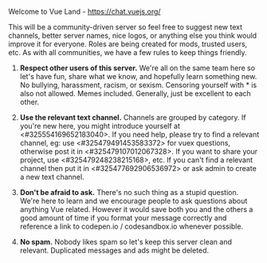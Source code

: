 Welcome to Vue Land - <https://chat.vuejs.org/>

This will be a community-driven server so feel free to suggest new text channels, better server names, nice logos, or anything else you think would improve it for everyone. Roles are being created for mods, trusted users, etc. As with all communities, we have a few rules to keep things friendly.

1. **Respect other users of this server.** We're all on the same team here so let's have fun, share what we know, and hopefully learn something new. No bullying, harassment, racism, or sexism. Censoring yourself with * is also not allowed. Memes included. Generally, just be excellent to each other.

2. **Use the relevant text channel.** Channels are grouped by category. If you're new here, you might introduce yourself at <#325554169652183040>. If you need help, please try to find a relevant channel, eg: use <#325479491453583372> for vuex questions, otherwise post it in <#325479107012067328>. If you want to share your project, use <#325479248238215168>, etc. If you can't find a relevant channel then put it in <#325477692906536972> or ask admin to create a new text channel.

3. **Don't be afraid to ask.** There's no such thing as a stupid question. We're here to learn and we encourage people to ask questions about anything Vue related. However it would save both you and the others a good amount of time if you format your message correctly and reference a link to codepen.io / codesandbox.io whenever possible.

4. **No spam.** Nobody likes spam so let's keep this server clean and relevant. Duplicated messages and ads might be deleted.
